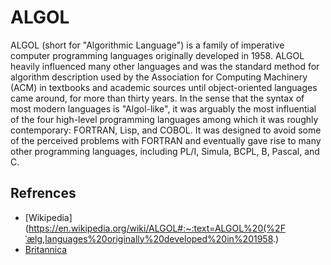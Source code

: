 # ALGOL

ALGOL (short for "Algorithmic Language") is a family of imperative computer programming languages originally developed in 1958. ALGOL heavily influenced many other languages and was the standard method for algorithm description used by the Association for Computing Machinery (ACM) in textbooks and academic sources until object-oriented languages came around, for more than thirty years.
In the sense that the syntax of most modern languages is "Algol-like", it was arguably the most influential of the four high-level programming languages among which it was roughly contemporary: FORTRAN, Lisp, and COBOL. It was designed to avoid some of the perceived problems with FORTRAN and eventually gave rise to many other programming languages, including PL/I, Simula, BCPL, B, Pascal, and C.

## Refrences



- [Wikipedia](https://en.wikipedia.org/wiki/ALGOL#:~:text=ALGOL%20(%2Fˈælɡ,languages%20originally%20developed%20in%201958.)
- [Britannica](https://www.britannica.com/technology/ALGOL-computer-language)